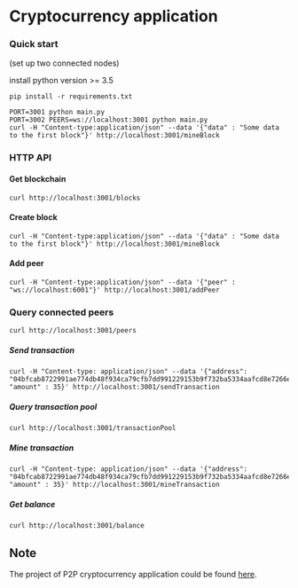 # Cryptocurrency application

### Quick start
(set up two connected nodes)

install python version >= 3.5
```
pip install -r requirements.txt

PORT=3001 python main.py
PORT=3002 PEERS=ws://localhost:3001 python main.py
curl -H "Content-type:application/json" --data '{"data" : "Some data to the first block"}' http://localhost:3001/mineBlock
```

### HTTP API
#### Get blockchain
```
curl http://localhost:3001/blocks
```
#### Create block
```
curl -H "Content-type:application/json" --data '{"data" : "Some data to the first block"}' http://localhost:3001/mineBlock
``` 
#### Add peer
```
curl -H "Content-type:application/json" --data '{"peer" : "ws://localhost:6001"}' http://localhost:3001/addPeer
```
### Query connected peers
```
curl http://localhost:3001/peers
```

##### Send transaction
```
curl -H "Content-type: application/json" --data '{"address": "04bfcab8722991ae774db48f934ca79cfb7dd991229153b9f732ba5334aafcd8e7266e47076996b55a14bf9913ee3145ce0cfc1372ada8ada74bd287450313534b", "amount" : 35}' http://localhost:3001/sendTransaction
```

##### Query transaction pool
```
curl http://localhost:3001/transactionPool
```

##### Mine transaction
```
curl -H "Content-type: application/json" --data '{"address": "04bfcab8722991ae774db48f934ca79cfb7dd991229153b9f732ba5334aafcd8e7266e47076996b55a14bf9913ee3145ce0cfc1372ada8ada74bd287450313534b", "amount" : 35}' http://localhost:3001/mineTransaction
```

##### Get balance
```
curl http://localhost:3001/balance
```


## Note

The project of P2P cryptocurrency application could be found [here](https://github.com/koshikraj/pynaivecoin).



